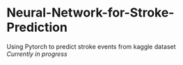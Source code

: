 # Neural-Network-for-Stroke-Prediction
Using Pytorch to predict stroke events from kaggle dataset\
<i>Currently in progress</i>
